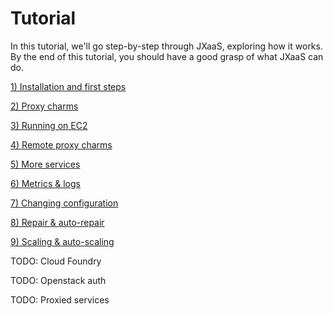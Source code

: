 # Tutorial

In this tutorial, we'll go step-by-step through JXaaS, exploring how it works.  By the end of this tutorial, you should have a good grasp of what JXaaS can do.

[1) Installation and first steps](1.md)

[2) Proxy charms](2.md)

[3) Running on EC2](3.md)

[4) Remote proxy charms](4.md)

[5) More services](5.md)

[6) Metrics & logs](6.md)

[7) Changing configuration](7.md)

[8) Repair & auto-repair](8.md)

[9) Scaling & auto-scaling](9.md)

TODO: Cloud Foundry

TODO: Openstack auth

TODO: Proxied services
